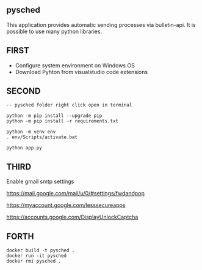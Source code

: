 ## pysched

This application provides automatic sending processes via bulletin-api. It is possible to use many python libraries.

## FIRST

* Configure system environment on Windows OS
* Download Pyhton from visualstudio code extensions

## SECOND

```
-- pysched folder right click open in terminal

python -m pip install --upgrade pip
python -m pip install -r requirements.txt

python -m venv env
. env/Scripts/activate.bat

python app.py

```

## THIRD

Enable gmail smtp settings

https://mail.google.com/mail/u/0/#settings/fwdandpop

https://myaccount.google.com/lesssecureapps

https://accounts.google.com/DisplayUnlockCaptcha


## FORTH

```
docker build -t pysched .
docker run -it pysched
docker rmi pysched .

```